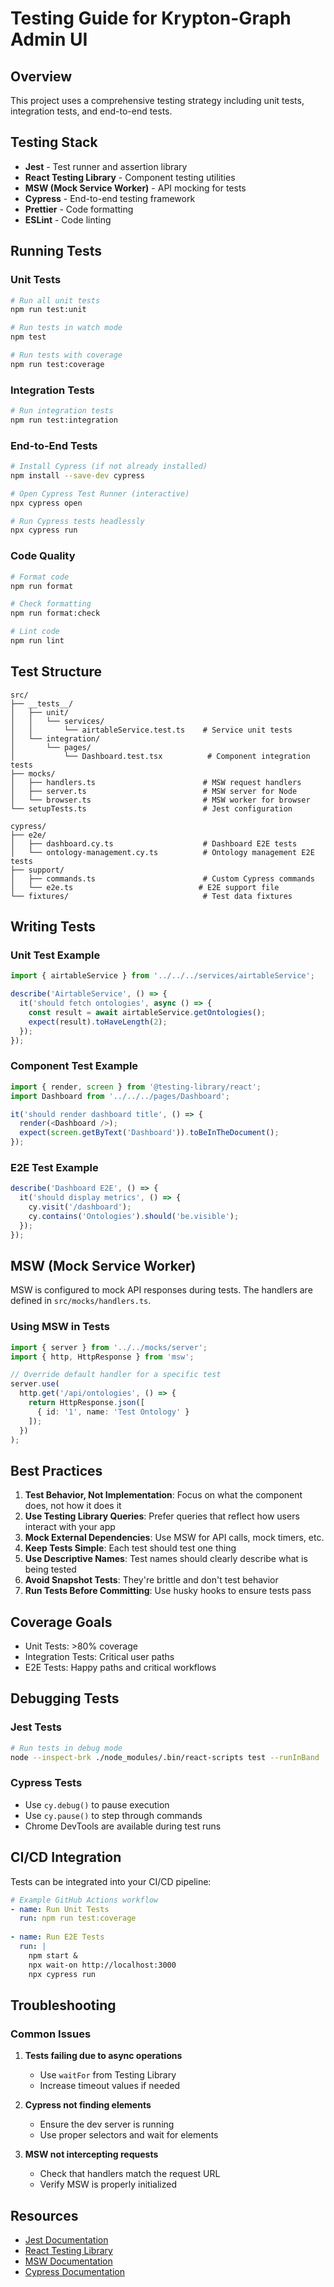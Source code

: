 # Testing Guide for Krypton-Graph Admin UI

## Overview
This project uses a comprehensive testing strategy including unit tests, integration tests, and end-to-end tests.

## Testing Stack

- **Jest** - Test runner and assertion library
- **React Testing Library** - Component testing utilities
- **MSW (Mock Service Worker)** - API mocking for tests
- **Cypress** - End-to-end testing framework
- **Prettier** - Code formatting
- **ESLint** - Code linting

## Running Tests

### Unit Tests
```bash
# Run all unit tests
npm run test:unit

# Run tests in watch mode
npm test

# Run tests with coverage
npm run test:coverage
```

### Integration Tests
```bash
# Run integration tests
npm run test:integration
```

### End-to-End Tests
```bash
# Install Cypress (if not already installed)
npm install --save-dev cypress

# Open Cypress Test Runner (interactive)
npx cypress open

# Run Cypress tests headlessly
npx cypress run
```

### Code Quality
```bash
# Format code
npm run format

# Check formatting
npm run format:check

# Lint code
npm run lint
```

## Test Structure

```
src/
├── __tests__/
│   ├── unit/
│   │   └── services/
│   │       └── airtableService.test.ts    # Service unit tests
│   └── integration/
│       └── pages/
│           └── Dashboard.test.tsx          # Component integration tests
├── mocks/
│   ├── handlers.ts                        # MSW request handlers
│   ├── server.ts                          # MSW server for Node
│   └── browser.ts                         # MSW worker for browser
└── setupTests.ts                          # Jest configuration

cypress/
├── e2e/
│   ├── dashboard.cy.ts                    # Dashboard E2E tests
│   └── ontology-management.cy.ts          # Ontology management E2E tests
├── support/
│   ├── commands.ts                        # Custom Cypress commands
│   └── e2e.ts                            # E2E support file
└── fixtures/                              # Test data fixtures
```

## Writing Tests

### Unit Test Example
```typescript
import { airtableService } from '../../../services/airtableService';

describe('AirtableService', () => {
  it('should fetch ontologies', async () => {
    const result = await airtableService.getOntologies();
    expect(result).toHaveLength(2);
  });
});
```

### Component Test Example
```typescript
import { render, screen } from '@testing-library/react';
import Dashboard from '../../../pages/Dashboard';

it('should render dashboard title', () => {
  render(<Dashboard />);
  expect(screen.getByText('Dashboard')).toBeInTheDocument();
});
```

### E2E Test Example
```typescript
describe('Dashboard E2E', () => {
  it('should display metrics', () => {
    cy.visit('/dashboard');
    cy.contains('Ontologies').should('be.visible');
  });
});
```

## MSW (Mock Service Worker)

MSW is configured to mock API responses during tests. The handlers are defined in `src/mocks/handlers.ts`.

### Using MSW in Tests
```typescript
import { server } from '../../mocks/server';
import { http, HttpResponse } from 'msw';

// Override default handler for a specific test
server.use(
  http.get('/api/ontologies', () => {
    return HttpResponse.json([
      { id: '1', name: 'Test Ontology' }
    ]);
  })
);
```

## Best Practices

1. **Test Behavior, Not Implementation**: Focus on what the component does, not how it does it
2. **Use Testing Library Queries**: Prefer queries that reflect how users interact with your app
3. **Mock External Dependencies**: Use MSW for API calls, mock timers, etc.
4. **Keep Tests Simple**: Each test should test one thing
5. **Use Descriptive Names**: Test names should clearly describe what is being tested
6. **Avoid Snapshot Tests**: They're brittle and don't test behavior
7. **Run Tests Before Committing**: Use husky hooks to ensure tests pass

## Coverage Goals

- Unit Tests: >80% coverage
- Integration Tests: Critical user paths
- E2E Tests: Happy paths and critical workflows

## Debugging Tests

### Jest Tests
```bash
# Run tests in debug mode
node --inspect-brk ./node_modules/.bin/react-scripts test --runInBand
```

### Cypress Tests
- Use `cy.debug()` to pause execution
- Use `cy.pause()` to step through commands
- Chrome DevTools are available during test runs

## CI/CD Integration

Tests can be integrated into your CI/CD pipeline:

```yaml
# Example GitHub Actions workflow
- name: Run Unit Tests
  run: npm run test:coverage
  
- name: Run E2E Tests
  run: |
    npm start &
    npx wait-on http://localhost:3000
    npx cypress run
```

## Troubleshooting

### Common Issues

1. **Tests failing due to async operations**
   - Use `waitFor` from Testing Library
   - Increase timeout values if needed

2. **Cypress not finding elements**
   - Ensure the dev server is running
   - Use proper selectors and wait for elements

3. **MSW not intercepting requests**
   - Check that handlers match the request URL
   - Verify MSW is properly initialized

## Resources

- [Jest Documentation](https://jestjs.io/)
- [React Testing Library](https://testing-library.com/docs/react-testing-library/intro/)
- [MSW Documentation](https://mswjs.io/)
- [Cypress Documentation](https://docs.cypress.io/)
